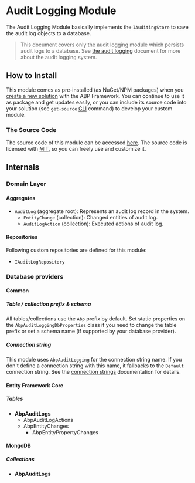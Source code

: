 # Audit Logging Module

The Audit Logging Module basically implements the `IAuditingStore` to save the audit log objects to a database.

> This document covers only the audit logging module which persists audit logs to a database. See [the audit logging](../Audit-Logging.md) document for more about the audit logging system.

## How to Install

This module comes as pre-installed (as NuGet/NPM packages) when you [create a new solution](https://abp.io/get-started) with the ABP Framework. You can continue to use it as package and get updates easily, or you can include its source code into your solution (see `get-source` [CLI](../CLI.md) command) to develop your custom module.

### The Source Code

The source code of this module can be accessed [here](https://github.com/abpframework/abp/tree/dev/modules/audit-logging). The source code is licensed with [MIT](https://choosealicense.com/licenses/mit/), so you can freely use and customize it.

## Internals

### Domain Layer

#### Aggregates

- `AuditLog` (aggregate root): Represents an audit log record in the system.
  - `EntityChange` (collection): Changed entities of audit log.
  - `AuditLogAction` (collection): Executed actions of audit log.

#### Repositories

Following custom repositories are defined for this module:

- `IAuditLogRepository`

### Database providers

#### Common

##### Table / collection prefix & schema

All tables/collections use the `Abp` prefix by default. Set static properties on the `AbpAuditLoggingDbProperties` class if you need to change the table prefix or set a schema name (if supported by your database provider).

##### Connection string

This module uses `AbpAuditLogging` for the connection string name. If you don't define a connection string with this name, it fallbacks to the `Default` connection string. See the [connection strings](https://docs.abp.io/en/abp/latest/Connection-Strings) documentation for details.

#### Entity Framework Core

##### Tables

- **AbpAuditLogs**
  - AbpAuditLogActions
  - AbpEntityChanges
    - AbpEntityPropertyChanges

#### MongoDB

##### Collections

- **AbpAuditLogs**